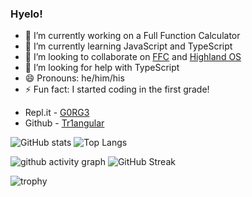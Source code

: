 ### Hyelo!

- 🔭 I’m currently working on a Full Function Calculator
- 🌱 I’m currently learning JavaScript and TypeScript
- 💬 I’m looking to collaborate on [FFC](https://github.com/IronCodem/FFC) and [Highland OS](https://github.com/orgs/Highland-OS)
- 🤔 I’m looking for help with TypeScript
- 😄 Pronouns: he/him/his
- ⚡  Fun fact: I started coding in the first grade!

* Repl.it - [G0RG3](https://repl.it/@G0RG3) 
* Github - [Tr1angular](https://github.com/IronCodem)


![GitHub stats](https://github-readme-stats.vercel.app/api?username=IronCodem&show_icons=true&theme=react)
![Top Langs](https://github-readme-stats.vercel.app/api/top-langs/?username=IronCodem&layout=compact&theme=react)

![github activity graph](https://activity-graph.herokuapp.com/graph?username=IronCodem&theme=rogue)
![GitHub Streak](https://github-readme-streak-stats.herokuapp.com/?user=IronCodem&theme=react)

![trophy](https://github-profile-trophy.vercel.app/?username=IronCodem&theme=nord)


